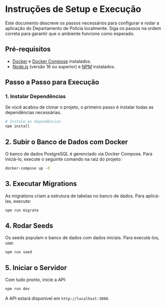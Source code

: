 # Instruções de Setup e Execução

Este documento descreve os passos necessários para configurar e rodar a aplicação do Departamento de Polícia localmente. Siga os passos na ordem correta para garantir que o ambiente funcione como esperado.

## Pré-requisitos

- [Docker](https://www.docker.com/get-started) e [Docker Compose](https://docs.docker.com/compose/install/) instalados.
- [Node.js](https://nodejs.org/) (versão 16 ou superior) e [NPM](https://www.npmjs.com/) instalados.

## Passo a Passo para Execução

### 1. Instalar Dependências

Se você acabou de clonar o projeto, o primeiro passo é instalar todas as dependências necessárias.

```bash
# Instale as dependências
npm install
```

## 2. Subir o Banco de Dados com Docker

O banco de dados PostgreSQL é gerenciado via Docker Compose. Para iniciá-lo, execute o seguinte comando na raiz do projeto:

```bash
docker-compose up -d
```

## 3. Executar Migrations

As migrations criam a estrutura de tabelas no banco de dados. Para aplicá-las, execute:

```bash
npm run migrate
```

## 4. Rodar Seeds

Os seeds populam o banco de dados com dados iniciais. Para executá-los, use:

```bash
npm run seed
```

## 5. Iniciar o Servidor

Com tudo pronto, inicie a API:

```bash
npm run dev
```

A API estará disponível em `http://localhost:3000`.